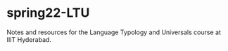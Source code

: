 # spring22-LTU
Notes and resources for the Language Typology and Universals course at IIIT Hyderabad.
